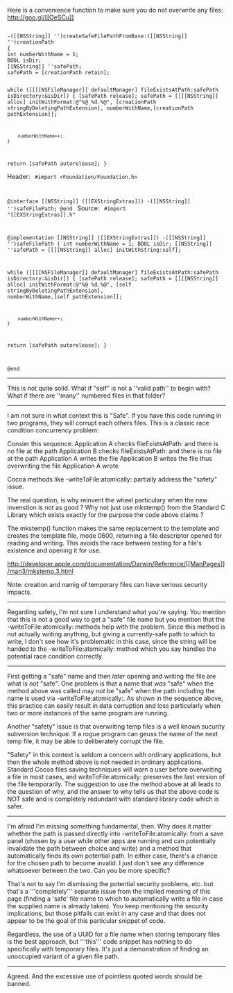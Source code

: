 Here is a convenience function to make sure you do not overwrite any files: http://goo.gl/[[OeSCu]]

<code>
-([[NSString]] '')createSafeFilePathFromBase:([[NSString]] '')creationPath
{
int numberWithName = 1;
BOOL isDir;
[[NSString]] ''safePath;
safePath = [creationPath retain];

while ([[[[NSFileManager]] defaultManager] fileExistsAtPath:safePath
                                            isDirectory:&isDir])
    {
        [safePath release];
        safePath = [[[[NSString]] alloc] initWithFormat:@"%@ %d.%@",
            [creationPath stringByDeletingPathExtension],
            numberWithName,[creationPath pathExtension]];
        
        numberWithName++;
    }


return [safePath autorelease];
}
</code>

Header:
<code>
#import <Foundation/Foundation.h>

@interface [[NSString]] ([[EXStringExtras]])
-([[NSString]] '')safeFilePath;
@end
</code>
Source:
<code>
#import "[[EXStringExtras]].h"

@implementation [[NSString]] ([[EXStringExtras]])
-([[NSString]] '')safeFilePath
{
int numberWithName = 1;
BOOL isDir;
[[NSString]] ''safePath = [[[[NSString]] alloc] initWithString:self];

while ([[[[NSFileManager]] defaultManager] fileExistsAtPath:safePath
                                            isDirectory:&isDir])
    {
        [safePath release];
        safePath = [[[[NSString]] alloc] initWithFormat:@"%@ %d.%@",
            [self 	stringByDeletingPathExtension],
            numberWithName,[self pathExtension]];
        
        numberWithName++;
    }

return [safePath autorelease];
}

@end
</code>

----

This is not quite solid. What if "self" is not a ''valid path'' to begin with? What if there are ''many'' numbered files in that folder?

----
I am not sure in what context this is "Safe".  If you have this code running in two programs, they will corrupt each others files.  This is a classic race condition concurrency problem:

Consier this sequence:
Application A checks fileExistsAtPath: and there is no file at the path
Application B checks fileExistsAtPath: and there is no file at the path
Application A writes the file
Application B writes the file thus overwriting the file Application A wrote

Cocoa methods like -writeToFile:atomically: partially address the "safety" issue.

The real question, is why reinvent the wheel particulary when the new invenstion is not as good ?  Why not just use mkstemp() from the Standard C Library which exists exactly for the purpose the code above claims ?

The mkstemp() function makes the same replacement to the template and
     creates the template file, mode 0600, returning a file descriptor opened
     for reading and writing.  This avoids the race between testing for a
     file's existence and opening it for use.


http://developer.apple.com/documentation/Darwin/Reference/[[ManPages]]/man3/mkstemp.3.html

Note: creation and namig of temporary files can have serious security impacts.

----

Regarding safety, I'm not sure I understand what you're saying. You mention that this is not a good way to get a "safe" file name but you mention that the -writeToFile:atomically: methods help with the problem. Since this method is not actually writing anything, but giving a currently-safe path to which to write, I don't see how it's problematic in this case, since the string will be handed to the -writeToFile:atomically: method which you say handles the potential race condition correctly.

----
First getting a "safe" name and then _later_ opening and writing the file are what is _not_ "safe".  One problem is that a name that _was_ "safe" when the method above was called may _not_ be "safe" when the path including the name is used via -writeToFile:atomically:.  As shown in the sequence above, this practice can easily result in data corruption and loss particularly when two or more instances of the same program are running.

Another "safety" issue is that overwriting temp files is a well known sucurity subversion technique.  If a rogue program can geuss the name of the next temp file, it may be able to deliberately corrupt the file.

"Safety" in this context is seldom a concern with ordinary applications, but then the whole method above is not needed in ordinary applications.  Standard Cocoa files saving techniques will warn a user before overwriting a file in most cases, and writeToFile:atomically: preserves the last version of the file temporarily.  The suggestion to use the method above at all leads to the question of why, and the answer to why tells us that the above code is NOT safe and is completely redundant with standard library code which is safer.

----

I'm afraid I'm missing something fundamental, then. Why does it matter whether the path is passed directly into -writeToFile:atomically: from a save panel (chosen by a user while other apps are running and can potentially invalidate the path between choice and write) and a method that automatically finds its own potential path. In either case, there's a chance for the chosen path to become invalid. I just don't see any difference whatsoever between the two. Can you be more specific?

That's not to say I'm dismissing the potential security problems, etc. but that's a '''completely''' separate issue from the implied meaning of this page (finding a 'safe' file name to which to automatically write a file in case the supplied name is already taken). You keep mentioning the security implications, but those pitfalls can exist in any case and that does not appear to be the goal of this particular snippet of code.

Regardless, the use of a UUID for a file name when storing temporary files is the best approach, but '''this''' code snippet has nothing to do specifically with temporary files. It's just a demonstration of finding an unoccupied variant of a given file path.

----

Agreed. And the excessive use of pointless quoted words should be banned.